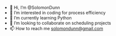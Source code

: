 - 👋 Hi, I’m @SolomonDunn
- 👀 I’m interested in coding for process efficiency
- 🌱 I’m currently learning Python
- 💞️ I’m looking to collaborate on scheduling projects
- 📫 How to reach me solomondunn@gmail.com

<!---
SolomonDunn/SolomonDunn is a ✨ special ✨ repository because its `README.md` (this file) appears on your GitHub profile.
You can click the Preview link to take a look at your changes.
--->
